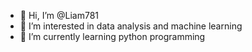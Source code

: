 - 👋 Hi, I’m @Liam781
- 👀 I’m interested in data analysis and machine learning
- 🌱 I’m currently learning python programming

<!---
Liam781/Liam781 is a ✨ special ✨ repository because its `README.md` (this file) appears on your GitHub profile.
You can click the Preview link to take a look at your changes.
--->
